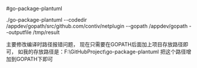 #go-package-plantuml

./go-package-plantuml --codedir /appdev/gopath/src/github.com/contiv/netplugin --gopath /appdev/gopath --outputfile  /tmp/result

主要修改编译时路径报错问题，
现在只需要在GOPATH后面加上项目存放路径即可，
如我的存放路径是：F:\GitHubProject\go-package-plantuml
把这个路径增加到GOPATH下即可
